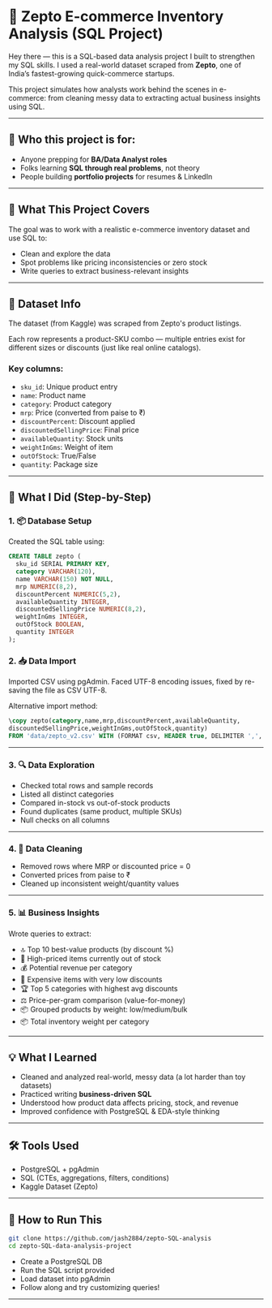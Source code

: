 # 💼 Zepto E-commerce Inventory Analysis (SQL Project)

Hey there — this is a SQL-based data analysis project I built to strengthen my SQL skills. I used a real-world dataset scraped from **Zepto**, one of India’s fastest-growing quick-commerce startups.

This project simulates how analysts work behind the scenes in e-commerce: from cleaning messy data to extracting actual business insights using SQL.

---

## 🧠 Who this project is for:

* Anyone prepping for **BA/Data Analyst roles**
* Folks learning **SQL through real problems**, not theory
* People building **portfolio projects** for resumes & LinkedIn

---

## 📌 What This Project Covers

The goal was to work with a realistic e-commerce inventory dataset and use SQL to:

* Clean and explore the data
* Spot problems like pricing inconsistencies or zero stock
* Write queries to extract business-relevant insights

---

## 📁 Dataset Info

The dataset (from Kaggle) was scraped from Zepto's product listings.

Each row represents a product-SKU combo — multiple entries exist for different sizes or discounts (just like real online catalogs).

### Key columns:

* `sku_id`: Unique product entry
* `name`: Product name
* `category`: Product category
* `mrp`: Price (converted from paise to ₹)
* `discountPercent`: Discount applied
* `discountedSellingPrice`: Final price
* `availableQuantity`: Stock units
* `weightInGms`: Weight of item
* `outOfStock`: True/False
* `quantity`: Package size

---

## 🔧 What I Did (Step-by-Step)

### 1. 📦 Database Setup

Created the SQL table using:

```sql
CREATE TABLE zepto (
  sku_id SERIAL PRIMARY KEY,
  category VARCHAR(120),
  name VARCHAR(150) NOT NULL,
  mrp NUMERIC(8,2),
  discountPercent NUMERIC(5,2),
  availableQuantity INTEGER,
  discountedSellingPrice NUMERIC(8,2),
  weightInGms INTEGER,
  outOfStock BOOLEAN,
  quantity INTEGER
);
```

### 2. 📥 Data Import

Imported CSV using pgAdmin. Faced UTF-8 encoding issues, fixed by re-saving the file as CSV UTF-8.

Alternative import method:

```sql
\copy zepto(category,name,mrp,discountPercent,availableQuantity,
discountedSellingPrice,weightInGms,outOfStock,quantity)
FROM 'data/zepto_v2.csv' WITH (FORMAT csv, HEADER true, DELIMITER ',', QUOTE '"', ENCODING 'UTF8');
```

---

### 3. 🔍 Data Exploration

* Checked total rows and sample records
* Listed all distinct categories
* Compared in-stock vs out-of-stock products
* Found duplicates (same product, multiple SKUs)
* Null checks on all columns

---

### 4. 🧹 Data Cleaning

* Removed rows where MRP or discounted price = 0
* Converted prices from paise to ₹
* Cleaned up inconsistent weight/quantity values

---

### 5. 📊 Business Insights

Wrote queries to extract:

* 🔝 Top 10 best-value products (by discount %)
* 💸 High-priced items currently out of stock
* 💰 Potential revenue per category
* 🎯 Expensive items with very low discounts
* 🏆 Top 5 categories with highest avg discounts
* ⚖️ Price-per-gram comparison (value-for-money)
* 📦 Grouped products by weight: low/medium/bulk
* 📦 Total inventory weight per category

---

## 💡 What I Learned

* Cleaned and analyzed real-world, messy data (a lot harder than toy datasets)
* Practiced writing **business-driven SQL**
* Understood how product data affects pricing, stock, and revenue
* Improved confidence with PostgreSQL & EDA-style thinking

---

## 🛠 Tools Used

* PostgreSQL + pgAdmin
* SQL (CTEs, aggregations, filters, conditions)
* Kaggle Dataset (Zepto)

---

## 📌 How to Run This

```bash
git clone https://github.com/jash2884/zepto-SQL-analysis
cd zepto-SQL-data-analysis-project
```

* Create a PostgreSQL DB
* Run the SQL script provided
* Load dataset into pgAdmin
* Follow along and try customizing queries!

---
